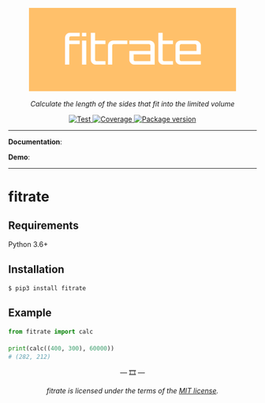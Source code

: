 <p align="center">
  <img width="420px" src="https://raw.githubusercontent.com/suzukey/fitrate/main/docs/img/fitrate.png" alt='fitrate'>
</p>

<p align="center">
  <em>Calculate the length of the sides that fit into the limited volume</em>
</p>

<p align="center">
  <a href="https://github.com/suzukey/fitrate/actions?query=workflow%3ATest" target="_blank">
    <img src="https://github.com/suzukey/fitrate/workflows/Test/badge.svg" alt="Test">
  </a>

  <a href="https://codecov.io/gh/suzukey/fitrate" target="_blank">
    <img src="https://img.shields.io/codecov/c/gh/suzukey/fitrate" alt="Coverage">
  </a>

  <a href="https://pypi.org/project/fitrate/" target="_blank">
    <img src="https://img.shields.io/pypi/v/fitrate?color=blue" alt="Package version">
  </a>
</p>

---

**Documentation**:

**Demo**:

---

# fitrate

## Requirements

Python 3.6+

## Installation

```shell
$ pip3 install fitrate
```

## Example

```python
from fitrate import calc

print(calc((400, 300), 60000))
# (282, 212)
```

<p align="center">&mdash; 🎞️ &mdash;</p>

<p align="center">
  <i>fitrate is licensed under the terms of the <a href="https://github.com/suzukey/fitrate/blob/main/LICENSE">MIT license</a>.</i>
</p>

